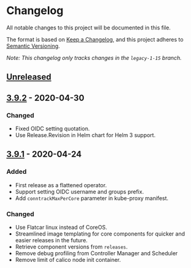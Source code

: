 # Changelog

All notable changes to this project will be documented in this file.

The format is based on [Keep a Changelog](https://keepachangelog.com/en/1.0.0/),
and this project adheres to [Semantic Versioning](https://semver.org/spec/v2.0.0.html).

*Note: This changelog only tracks changes in the `legacy-1-15` branch.*

## [Unreleased]

## [3.9.2] - 2020-04-30

### Changed

- Fixed OIDC setting quotation.
- Use Release.Revision in Helm chart for Helm 3 support.


## [3.9.1] - 2020-04-24

### Added

- First release as a flattened operator.
- Support setting OIDC username and groups prefix.
- Add `conntrackMaxPerCore` parameter in kube-proxy manifest.

### Changed

- Use Flatcar linux instead of CoreOS.
- Streamlined image templating for core components for quicker and easier releases in the future.
- Retrieve component versions from `releases`.
- Remove debug profiling from Controller Manager and Scheduler
- Remove limit of calico node init container.

[Unreleased]: https://github.com/giantswarm/kvm-operator/compare/v3.9.2...legacy-1-15
[3.9.2]: https://github.com/giantswarm/kvm-operator/releases/tag/v3.9.2
[3.9.1]: https://github.com/giantswarm/kvm-operator/releases/tag/v3.9.1
